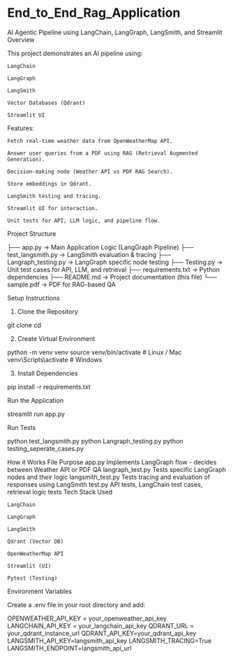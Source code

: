 # End_to_End_Rag_Application
AI Agentic Pipeline using LangChain, LangGraph, LangSmith, and Streamlit
Overview

This project demonstrates an AI pipeline using:

    LangChain

    LangGraph

    LangSmith

    Vector Databases (Qdrant)

    Streamlit UI

Features:

    Fetch real-time weather data from OpenWeatherMap API.

    Answer user queries from a PDF using RAG (Retrieval Augmented Generation).

    Decision-making node (Weather API vs PDF RAG Search).

    Store embeddings in Qdrant.

    LangSmith testing and tracing.

    Streamlit UI for interaction.

    Unit tests for API, LLM logic, and pipeline flow.

Project Structure

├── app.py                → Main Application Logic (LangGraph Pipeline)
├── test_langsmith.py     → LangSmith evaluation & tracing
├── Langraph_testing.py      → LangGraph specific node testing
├── Testing.py               → Unit test cases for API, LLM, and retrieval
├── requirements.txt      → Python dependencies
├── README.md             → Project documentation (this file)
└── sample.pdf            → PDF for RAG-based QA

Setup Instructions
1. Clone the Repository

git clone <your-repo-url>
cd <your-project-directory>

2. Create Virtual Environment

python -m venv venv
source venv/bin/activate  # Linux / Mac
venv\Scripts\activate     # Windows

3. Install Dependencies

pip install -r requirements.txt

Run the Application

streamlit run app.py

Run Tests

python test_langsmith.py
python  Langraph_testing.py
python testing_seperate_cases.py 


How it Works
File	Purpose
app.py	Implements LangGraph flow - decides between Weather API or PDF QA
langraph_test.py	Tests specific LangGraph nodes and their logic
langsmith_test.py	Tests tracing and evaluation of responses using LangSmith
test.py	API tests, LangChain test cases, retrieval logic tests
Tech Stack Used

    LangChain

    LangGraph

    LangSmith

    Qdrant (Vector DB)

    OpenWeatherMap API

    Streamlit (UI)

    Pytest (Testing)

Environment Variables

Create a .env file in your root directory and add:

OPENWEATHER_API_KEY = your_openweather_api_key
LANGCHAIN_API_KEY = your_langchain_api_key
QDRANT_URL = your_qdrant_instance_url
QDRANT_API_KEY=your_qdrant_api_key
LANGSMITH_API_KEY=langsmith_api_key
LANGSMITH_TRACING=True
LANGSMITH_ENDPOINT=langsmith_api_url
